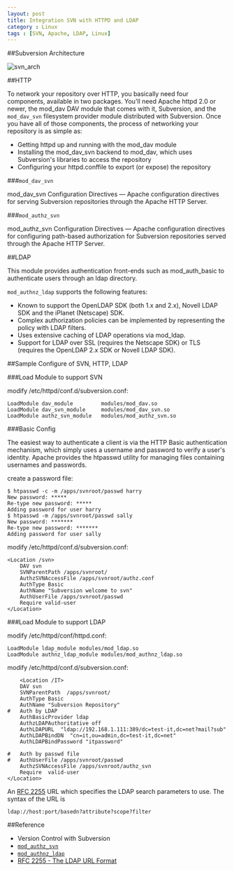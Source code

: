 ```yaml
---
layout: post
title: Integration SVN with HTTPD and LDAP
category : Linux
tags : [SVN, Apache, LDAP, Linux]
---
```


##Subversion Architecture

![svn_arch](http://dylanninin.com/assets/images/2013/svn_architecture.png)

##HTTP

To network your repository over HTTP, you basically need four components, available in two packages. You'll need Apache httpd 2.0 or newer, the mod_dav DAV module that comes with it, Subversion, and the `mod_dav_svn` filesystem provider module distributed with Subversion. Once you have all of those components, the process of networking your repository is as simple as:
 
* Getting httpd up and running with the mod_dav module
* Installing the mod_dav_svn backend to mod_dav, which uses Subversion's libraries to access the repository
* Configuring your httpd.conffile to export (or expose) the repository

###`mod_dav_svn`

mod_dav_svn Configuration Directives — Apache configuration directives for serving Subversion repositories through the Apache
HTTP Server.

###`mod_authz_svn`

mod_authz_svn Configuration Directives — Apache configuration directives for configuring path-based authorization for Subversion repositories served through the Apache HTTP Server.

##LDAP 

This module provides authentication front-ends such as mod_auth_basic to authenticate users through an ldap directory.

`mod_authnz_ldap` supports the following features:

* Known to support the OpenLDAP SDK (both 1.x and 2.x), Novell LDAP SDK and the iPlanet (Netscape) SDK.
* Complex authorization policies can be implemented by representing the policy with LDAP filters.
* Uses extensive caching of LDAP operations via mod_ldap.
* Support for LDAP over SSL (requires the Netscape SDK) or TLS (requires the OpenLDAP 2.x SDK or Novell LDAP SDK).

##Sample Configure of SVN, HTTP, LDAP

###Load Module to support SVN

modify /etc/httpd/conf.d/subversion.conf:

	LoadModule dav_module         modules/mod_dav.so
	LoadModule dav_svn_module     modules/mod_dav_svn.so
	LoadModule authz_svn_module   modules/mod_authz_svn.so

###Basic Config

The easiest way to authenticate a client is via the HTTP Basic authentication mechanism, which simply uses a username and password to verify a user's identity. Apache provides the htpasswd utility for managing files containing usernames and passwords.

create a password file:

	$ htpasswd -c -m /apps/svnroot/passwd harry
	New password: *****
	Re-type new password: *****
	Adding password for user harry
	$ htpasswd -m /apps/svnroot/passwd sally
	New password: *******
	Re-type new password: *******
	Adding password for user sally
	
modify /etc/httpd/conf.d/subversion.conf:

	<Location /svn>
		DAV svn
		SVNParentPath /apps/svnroot/
		AuthzSVNAccessFile /apps/svnroot/authz.conf
		AuthType Basic
		AuthName "Subversion welcome to svn"
		AuthUserFile /apps/svnroot/passwd
		Require valid-user
	</Location>

###Load Module to support LDAP

modify /etc/httpd/conf/httpd.conf:

	LoadModule ldap_module modules/mod_ldap.so
	LoadModule authnz_ldap_module modules/mod_authnz_ldap.so

modify /etc/httpd/conf.d/subversion.conf:
	
		<Location /IT>
		DAV svn
		SVNParentPath  /apps/svnroot/
		AuthType Basic
		AuthName "Subversion Repository"
	#   Auth by LDAP
		AuthBasicProvider ldap
		AuthzLDAPAuthoritative off
		AuthLDAPURL  "ldap://192.168.1.111:389/dc=test-it,dc=net?mail?sub"
		AuthLDAPBindDN  "cn=it,ou=admin,dc=test-it,dc=net"
		AuthLDAPBindPassword "itpassword"
	
	#   Auth by passwd file
	#	AuthUserFile /apps/svnroot/passwd
		AuthzSVNAccessFile /apps/svnroot/authz_svn
		Require  valid-user
	</Location>


An [RFC 2255](https://tools.ietf.org/html/rfc2255) URL which specifies the LDAP search parameters to use. The syntax of the URL is

	ldap://host:port/basedn?attribute?scope?filter

##Reference

* Version Control with Subversion
* [`mod_authz_svn`](http://svn.apache.org/repos/asf/subversion/trunk/subversion/mod_authz_svn/INSTALL)
* [`mod_authnz_ldap`](http://httpd.apache.org/docs/2.2/mod/mod_authnz_ldap.html)
* [RFC 2255 - The LDAP URL Format](https://tools.ietf.org/html/rfc2255)
